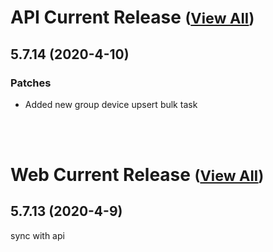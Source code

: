 
# API Current Release <small>([View All](/API.md))</small>
## 5.7.14 (2020-4-10)
### Patches 

- Added new group device upsert bulk task

<br><br>
# Web Current Release <small>([View All](/Web.md))</small>
## 5.7.13 (2020-4-9)
sync with api

  